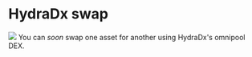 # HydraDx swap


![](/img/12.png)
You can *soon* swap one asset for another using HydraDx's omnipool DEX.   
